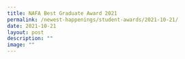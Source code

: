 ```yaml
---
title: NAFA Best Graduate Award 2021
permalink: /newest-happenings/student-awards/2021-10-21/
date: 2021-10-21
layout: post
description: ""
image: ""
---
```

